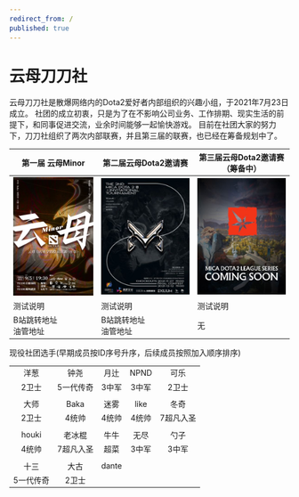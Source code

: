 ```yaml
---
redirect_from: /
published: true
---
```


# 云母刀刀社

云母刀刀社是散爆网络内的Dota2爱好者内部组织的兴趣小组，于2021年7月23日成立。
社团的成立初衷，只是为了在不影响公司业务、工作排期、现实生活的前提下，和同事促进交流，业余时间能够一起愉快游戏。
目前在社团大家的努力下，刀刀社组织了两次内部联赛，并且第三届的联赛，也已经在筹备规划中了。

| 第一届 云母Minor | 第二届云母Dota2邀请赛 | 第三届云母Dota2邀请赛（筹备中） |
| ----- | ------------ | -------- |
| ![](../img/inpost/202107/main_page/%E4%BA%91%E6%AF%8DMINOR.jpg) | ![](../img/inpost/202107/main_page/%E4%BA%91%E6%AF%8DDOTA2%E9%82%80%E8%AF%B7%E8%B5%9B.jpg) |     ![](../img/inpost/202107/main_page/%E4%BA%91%E6%AF%8DDOTA2%E9%82%80%E8%AF%B7%E8%B5%9B%E5%BF%AB%E6%9D%A5%E4%BA%86.jpg)     |
| 测试说明 | 测试说明 | 测试说明 |
| B站跳转地址<br>油管地址 | B站跳转地址<br>油管地址 | 无 |

现役社团选手(早期成员按ID序号升序，后续成员按照加入顺序排序)

||||||
|:-------:|:-------:|:---:|:---:|:-------:|
|洋葱|钟尧|月辻|NPND|可乐|
|2卫士|5一代传奇|3中军|3中军|2卫士|
||||||
|大师|Baka|迷雾|like|冬奇|
|2卫士|4统帅|4统帅|4统帅|7超凡入圣|
||||||
|houki|老冰棍|牛牛|无尽|勺子|
|4统帅|7超凡入圣|超菜|3中军|3中军|
||||||
|十三|大古|dante|||
|5一代传奇|2卫士||||


